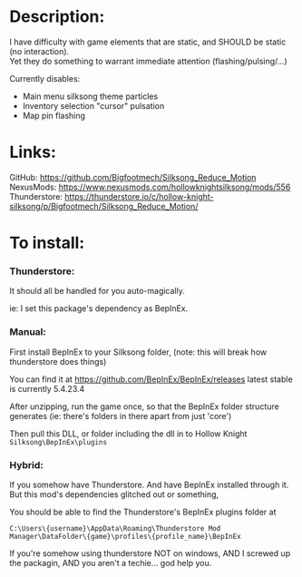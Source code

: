 <h1>Description:</h1>
I have difficulty with game elements that are static, and SHOULD be static (no interaction). <br />
Yet they do something to warrant immediate attention (flashing/pulsing/...)

Currently disables: <br />
- Main menu silksong theme particles
- Inventory selection "cursor" pulsation
- Map pin flashing

<h1>Links:</h1>
GitHub: <a href = "https://github.com/Bigfootmech/Silksong_Reduce_Motion">https://github.com/Bigfootmech/Silksong_Reduce_Motion</a> <br />
NexusMods: <a href = "https://www.nexusmods.com/hollowknightsilksong/mods/556">https://www.nexusmods.com/hollowknightsilksong/mods/556</a> <br />
Thunderstore: <a href = "https://thunderstore.io/c/hollow-knight-silksong/p/Bigfootmech/Silksong_Reduce_Motion/">https://thunderstore.io/c/hollow-knight-silksong/p/Bigfootmech/Silksong_Reduce_Motion/</a>


<h1>To install:</h1>

<h3>Thunderstore:</h3>
It should all be handled for you auto-magically.

ie: I set this package's dependency as BepInEx.

<h3>Manual:</h3>
First install BepInEx to your Silksong folder,
(note: this will break how thunderstore does things)

You can find it at
https://github.com/BepInEx/BepInEx/releases
latest stable is currently 5.4.23.4

After unzipping, run the game once, so that the BepInEx folder structure generates
(ie: there's folders in there apart from just 'core')

Then pull this DLL, or folder including the dll in to 
Hollow Knight <code>Silksong\BepInEx\plugins</code>

<h3>Hybrid:</h3>
If you somehow have Thunderstore.
And have BepInEx installed through it.
But this mod's dependencies glitched out or something,

You should be able to find the Thunderstore's BepInEx plugins folder at 

<code>C:\\Users\\{username}\\AppData\\Roaming\\Thunderstore Mod Manager\\DataFolder\\{game}\\profiles\\{profile_name}\\BepInEx</code>

If you're somehow using thunderstore NOT on windows, AND I screwed up the packagin, AND you aren't a techie... god help you.

